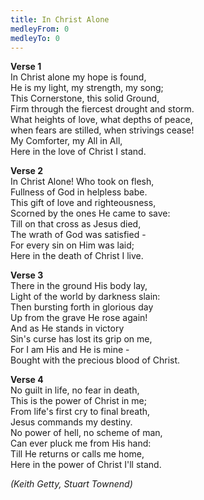 ```yaml
---
title: In Christ Alone
medleyFrom: 0
medleyTo: 0
---
```


**Verse 1**  
In Christ alone my hope is found,  
He is my light, my strength, my song;  
This Cornerstone, this solid Ground,  
Firm through the fiercest drought and storm.  
What heights of love, what depths of peace,  
when fears are stilled, when strivings cease!  
My Comforter, my All in All,  
Here in the love of Christ I stand.

**Verse 2**  
In Christ Alone! Who took on flesh,  
Fullness of God in helpless babe.  
This gift of love and righteousness,  
Scorned by the ones He came to save:  
Till on that cross as Jesus died,  
The wrath of God was satisfied -  
For every sin on Him was laid;  
Here in the death of Christ I live.

**Verse 3**  
There in the ground His body lay,  
Light of the world by darkness slain:  
Then bursting forth in glorious day  
Up from the grave He rose again!  
And as He stands in victory  
Sin's curse has lost its grip on me,  
For I am His and He is mine -  
Bought with the precious blood of Christ.

**Verse 4**  
No guilt in life, no fear in death,  
This is the power of Christ in me;  
From life's first cry to final breath,  
Jesus commands my destiny.  
No power of hell, no scheme of man,  
Can ever pluck me from His hand:  
Till He returns or calls me home,  
Here in the power of Christ I'll stand.

_(Keith Getty, Stuart Townend)_
